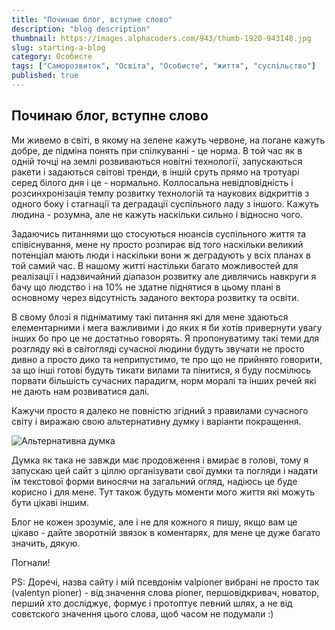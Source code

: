 ```yaml
---
title: "Починаю блог, вступне слово"
description: "blog description"
thumbnail: https://images.alphacoders.com/943/thumb-1920-943148.jpg
slug: starting-a-blog
category: Особисте
tags: ["Саморозвиток", "Освіта", "Особисте", "життя", "суспільство"]
published: true
---
```


## Починаю блог, вступне слово

Ми живемо в світі, в якому на зелене кажуть червоне, на погане кажуть добре, де підміна понять при спілкуванні - це норма. В той час як в одній точці на землі розвиваються новітні технології, запускаються ракети і задаються світові тренди, в іншій сруть прямо на тротуарі серед білого дня і це - нормально. Коллосальна невідповідність і розсинхронізація темпу розвитку технологій та наукових відкриттів з одного боку і стагнації та деградації суспільного ладу з іншого. Кажуть людина - розумна, але не кажуть наскільки сильно і відносно чого.

Задаючись питаннями що стосуються нюансів суспільного життя та співіснування, мене ну просто розпирає від того наскільки великий потенціал мають люди і наскільки вони ж деградують у всіх планах в той самий час. В нашому житті настільки багато можливостей для реалізації і надзвичайний діапазон розвитку але дивлячись навкруги я бачу що людство і на 10% не здатне піднятися в цьому плані в основному через відсутність заданого вектора розвитку та освіти.

В свому блозі я підніматиму такі питання які для мене здаються елементарними і мега важливими і до яких я би хотів привернути увагу інших бо про це не достатньо говорять. Я пропонуватиму такі теми для розгляду які в світогляді сучасної людини будуть звучати не просто дивно а просто дико та неприпустимо, те про що не прийнято говорити, за що інші готові будуть тикати вилами та пінитися, я буду посмілюсь порвати більшість сучасних парадигм, норм моралі та інших речей які не дають нам розвиватися далі.

Кажучи просто я далеко не повністю згідний з правилами сучасного світу і виражаю свою альтернативну думку і варіанти покращення.

![Альтернативна думка](http://lastdaydeaf.com/wp-content/uploads/2019/07/alternative.jpg)

Думка як така не завжди має продовження і вмирає в голові, тому я запускаю цей сайт з ціллю організувати свої думки та погляди і надати їм текстової форми виносячи на загальний огляд, надіюсь це буде корисно і для мене. Тут також будуть моменти мого життя які можуть бути цікаві іншим.

Блог не кожен зрозуміє, але і не для кожного я пишу, якщо вам це цікаво - дайте зворотній звязок в коментарях, для мене це дуже багато значить, дякую.

Погнали!

PS: Доречі, назва сайту і мій псевдонім valpioner вибрані не просто так (valentyn pioner) - від значення слова pioner, першовідкривач, новатор, перший хто досліджує, формує і протоптує певний шлях, а не від совєтского значення цього слова, щоб часом не подумали :)
